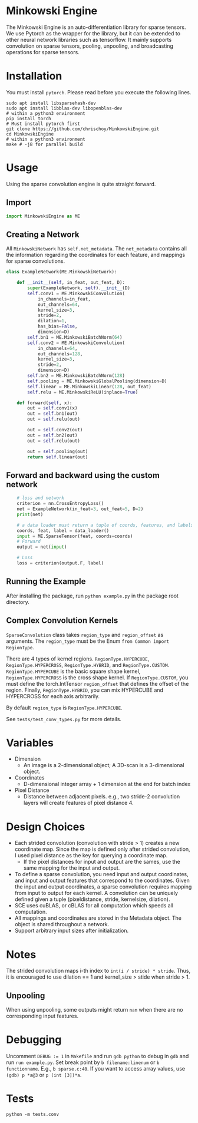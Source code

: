 # Minkowski Engine

The Minkowski Engine is an auto-differentiation library for sparse tensors. We use Pytorch as the wrapper for the library, but it can be extended to other neural network libraries such as tensorflow. It mainly supports convolution on sparse tensors, pooling, unpooling, and broadcasting operations for sparse tensors.


# Installation

You must install `pytorch`. Please read before you execute the following lines.

```
sudo apt install libsparsehash-dev
sudo apt install libblas-dev libopenblas-dev
# within a python3 environment
pip install torch
# Must install pytorch first
git clone https://github.com/chrischoy/MinkowskiEngine.git
cd MinkowskiEngine
# within a python3 environment
make # -j8 for parallel build
```


# Usage

Using the sparse convolution engine is quite straight forward.


## Import

```python
import MinkowskiEngine as ME
```


## Creating a Network

All `MinkowskiNetwork` has `self.net_metadata`. The `net_metadata` contains all the information regarding the coordinates for each feature, and mappings for sparse convolutions.

```python
class ExampleNetwork(ME.MinkowskiNetwork):

    def __init__(self, in_feat, out_feat, D):
        super(ExampleNetwork, self).__init__(D)
        self.conv1 = ME.MinkowskiConvolution(
            in_channels=in_feat,
            out_channels=64,
            kernel_size=3,
            stride=2,
            dilation=1,
            has_bias=False,
            dimension=D)
        self.bn1 = ME.MinkowskiBatchNorm(64)
        self.conv2 = ME.MinkowskiConvolution(
            in_channels=64,
            out_channels=128,
            kernel_size=3,
            stride=2,
            dimension=D)
        self.bn2 = ME.MinkowskiBatchNorm(128)
        self.pooling = ME.MinkowskiGlobalPooling(dimension=D)
        self.linear = ME.MinkowskiLinear(128, out_feat)
        self.relu = ME.MinkowskiReLU(inplace=True)

    def forward(self, x):
        out = self.conv1(x)
        out = self.bn1(out)
        out = self.relu(out)

        out = self.conv2(out)
        out = self.bn2(out)
        out = self.relu(out)

        out = self.pooling(out)
        return self.linear(out)
```


## Forward and backward using the custom network

```python
    # loss and network
    criterion = nn.CrossEntropyLoss()
    net = ExampleNetwork(in_feat=3, out_feat=5, D=2)
    print(net)

    # a data loader must return a tuple of coords, features, and labels.
    coords, feat, label = data_loader()
    input = ME.SparseTensor(feat, coords=coords)
    # Forward
    output = net(input)

    # Loss
    loss = criterion(output.F, label)
```


## Running the Example

After installing the package, run `python example.py` in the package root directory.


## Complex Convolution Kernels

`SparseConvolution` class takes `region_type` and `region_offset` as arguments.
The `region_type` must be the Enum `from Common import RegionType`.

There are 4 types of kernel regions. `RegionType.HYPERCUBE`, `RegionType.HYPERCROSS`, `RegionType.HYBRID`, and `RegionType.CUSTOM`.
`RegionType.HYPERCUBE` is the basic square shape kernel,
`RegionType.HYPERCROSS` is the cross shape kernel. If
`RegionType.CUSTOM`, you must define the torch.IntTensor
`region_offset` that defines the offset of the region.
Finally, `RegionType.HYBRID`, you can mix HYPERCUBE and HYPERCROSS
for each axis arbitrarily.

By default `region_type` is `RegionType.HYPERCUBE`.

See `tests/test_conv_types.py` for more details.


# Variables

- Dimension
  - An image is a 2-dimensional object; A 3D-scan is a 3-dimensional object.
- Coordinates
  - D-dimensional integer array + 1 dimension at the end for batch index
- Pixel Distance
  - Distance between adjacent pixels. e.g., two stride-2 convolution layers will create features of pixel distance 4.


# Design Choices

- Each strided convolution (convolution with stride > 1) creates a new coordinate map. Since the map is defined only after strided convolution, I used pixel distance as the key for querying a coordinate map.
   - If the pixel distances for input and output are the sames, use the same mapping for the input and output.
- To define a sparse convolution, you need input and output coordinates, and input and output features that correspond to the coordinates. Given the input and output coordinates, a sparse convolution requires mapping from input to output for each kernel. A convolution can be uniquely defined given a tuple (pixeldistance, stride, kernelsize, dilation).
- SCE uses cuBLAS, or cBLAS for all computation which speeds all computation.
- All mappings and coordinates are stored in the Metadata object. The object is shared throughout a network.
- Support arbitrary input sizes after initialization.


# Notes

The strided convolution maps i-th index to `int(i / stride) * stride`. Thus, it is encouraged to use dilation == 1 and kernel_size > stide when stride > 1.


## Unpooling

When using unpooling, some outputs might return `nan` when there are no corresponding input features.


# Debugging

Uncomment `DEBUG := 1` in `Makefile` and run `gdb python` to debug in `gdb` and run `run example.py`. Set break point by `b filename:linenum` or `b functionname`. E.g., `b sparse.c:40`. If you want to access array values, use `(gdb) p *a@3` or `p (int [3])*a`.


# Tests

```
python -m tests.conv
```
